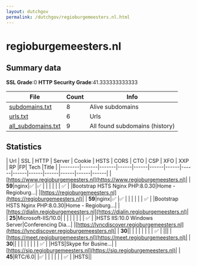 ```yaml
---
layout: dutchgov
permalink: /dutchgov/regioburgemeesters.nl.html
---
```



# regioburgemeesters.nl
## Summary data


**SSL Grade**:0
**HTTP Security Grade**:41.333333333333


| File       | Count | Info |
|------------|-------|------|
|[subdomains.txt](/data/regioburgemeesters.nl/subdomains.txt)|8|Alive subdomains|
|[urls.txt](/data/regioburgemeesters.nl/urls.txt)|6|Urls|
|[all_subdomains.txt](/data/regioburgemeesters.nl/all_subdomains.txt)|9|All found subdomains (history)|


## Statistics


| Url | SSL | HTTP | Server | Cookie | HSTS | CORS | CTO | CSP | XFO | XXP | RP |FP| Tech |Title |
|--------|-------|-------|------|------|------|------|------|------|------|------|------|------|------|
|[https://www.regioburgemeesters.nl](https://www.regioburgemeesters.nl)| | **59**|nginx|:white_check_mark: |:white_check_mark: | | | | | | :white_check_mark: | |Bootstrap HSTS Nginx PHP:8.0.30|Home - Regioburg...|
|[https://regioburgemeesters.nl](https://regioburgemeesters.nl)| | **59**|nginx|:white_check_mark: |:white_check_mark: | | | | | | :white_check_mark: | |Bootstrap HSTS Nginx PHP:8.0.30|Home - Regioburg...|
|[https://dialin.regioburgemeesters.nl](https://dialin.regioburgemeesters.nl)| | **25**|Microsoft-IIS/10.0| | | | | | | | :white_check_mark: | |HSTS IIS:10.0 Windows Server|Conferencing Dia...|
|[https://lyncdiscover.regioburgemeesters.nl](https://lyncdiscover.regioburgemeesters.nl)| | **30**|| | | | | | | | :white_check_mark: | |||
|[https://meet.regioburgemeesters.nl](https://meet.regioburgemeesters.nl)| | **30**|| | | | | | | | :white_check_mark: | |HSTS|Skype for Busine...|
|[https://sip.regioburgemeesters.nl](https://sip.regioburgemeesters.nl)| | **45**|RTC/6.0| |:white_check_mark: | | | | | | :white_check_mark: | |HSTS||